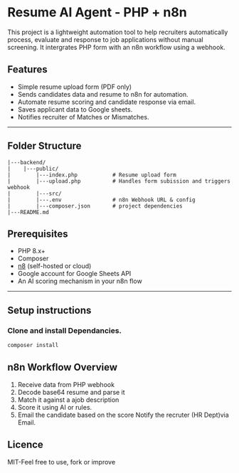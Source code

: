 # Resume AI Agent - PHP + n8n
This project is a lightweight automation tool to help recruiters automatically process, evaluate and response to job applications without manual screening. 
It intergrates PHP form with an n8n workflow using a webhook.

## Features
- Simple resume upload form (PDF only)
- Sends candidates data and resume to n8n for automation.
- Automate resume scoring and candidate response via email.
- Saves applicant data to Google sheets.
- Notifies recruiter of Matches or Mismatches.

---

## Folder Structure
```resume-ai-agent/
|---backend/
|    |---public/
|        |---index.php           # Resume upload form   
|        |---upload.php          # Handles form subission and triggers webhook
|        |---src/
|        |---.env                # n8n Webhook URL & config
|        |---composer.json       # project dependencies
|---README.md
```

## Prerequisites
- PHP 8.x+
- Composer
- [n8](https://n8n.io) (self-hosted or cloud)
- Google account for Google Sheets API
- An AI scoring mechanism in your n8n flow
---

## Setup instructions
### Clone and install Dependancies.
```bash
composer install
```
## n8n Workflow Overview
1. Receive data from PHP webhook
2. Decode base64 resume and parse it
3. Match it against a ajob description
4. Score it using AI or rules.
5. Email the candidate based on the score
Notify the recruter (HR Dept)via Email.

## Licence
MIT-Feel free to use, fork or improve
